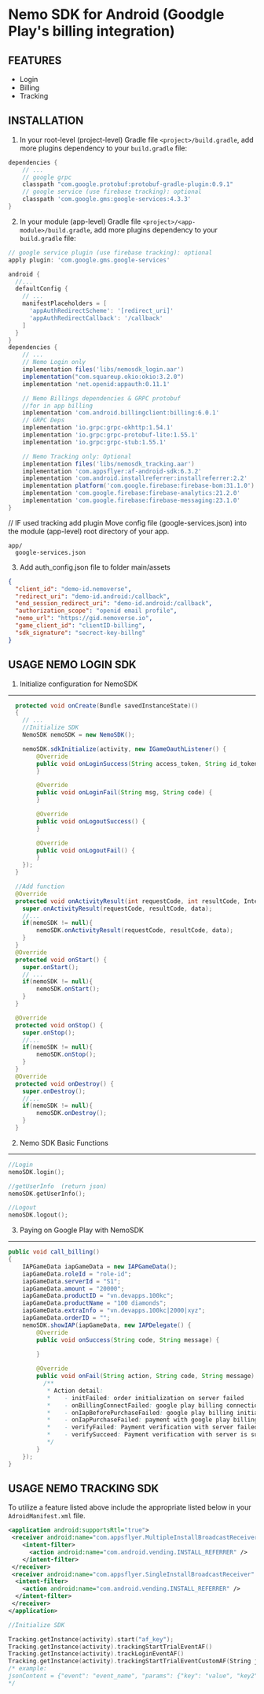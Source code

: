 Nemo SDK for Android (Goodgle Play's billing integration)
========================

FEATURES
--------
* Login
* Billing
* Tracking

INSTALLATION
------------

1. In your root-level (project-level) Gradle file `<project>/build.gradle`, add more plugins dependency to your `build.gradle` file:

```gradle
dependencies {
    // ...
    // google grpc
    classpath "com.google.protobuf:protobuf-gradle-plugin:0.9.1"
    // google service (use firebase tracking): optional
    classpath 'com.google.gms:google-services:4.3.3'
}
```	
2. In your module (app-level) Gradle file `<project>/<app-module>/build.gradle`, add more plugins dependency to your `build.gradle` file:

```gradle
// google service plugin (use firebase tracking): optional
apply plugin: 'com.google.gms.google-services'

android {
  //...
  defaultConfig {
    // ...
    manifestPlaceholders = [
      'appAuthRedirectScheme': '[redirect_uri]'
      'appAuthRedirectCallback': '/callback'
    ]
  }
}
dependencies {
    // ...
    // Nemo Login only
    implementation files('libs/nemosdk_login.aar')
    implementation("com.squareup.okio:okio:3.2.0")
    implementation 'net.openid:appauth:0.11.1'

    // Nemo Billings dependencies & GRPC protobuf
    //for in app billing
    implementation 'com.android.billingclient:billing:6.0.1'
    // GRPC Deps
    implementation 'io.grpc:grpc-okhttp:1.54.1'
    implementation 'io.grpc:grpc-protobuf-lite:1.55.1'
    implementation 'io.grpc:grpc-stub:1.55.1'

    // Nemo Tracking only: Optional
    implementation files('libs/nemosdk_tracking.aar')
    implementation 'com.appsflyer:af-android-sdk:6.3.2'
    implementation 'com.android.installreferrer:installreferrer:2.2'
    implementation platform('com.google.firebase:firebase-bom:31.1.0')
    implementation 'com.google.firebase:firebase-analytics:21.2.0'
    implementation 'com.google.firebase:firebase-messaging:23.1.0'
}
```	
// IF used tracking add plugin
Move config file (google-services.json) into the module (app-level) root directory of your app.
```
app/
  google-services.json
```

3. Add auth_config.json file to folder main/assets
```json
{
  "client_id": "demo-id.nemoverse",
  "redirect_uri": "demo-id.android:/callback",
  "end_session_redirect_uri": "demo-id.android:/callback",
  "authorization_scope": "openid email profile",
  "nemo_url": "https://gid.nemoverse.io",
  "game_client_id": "clientID-billing",
  "sdk_signature": "secrect-key-billng"
}
```


USAGE NEMO LOGIN SDK
--------------------
1. Initialize configuration for NemoSDK
---
```java
  protected void onCreate(Bundle savedInstanceState)()
  {
    // ...
    //Initialize SDK
    NemoSDK nemoSDK = new NemoSDK();

    nemoSDK.sdkInitialize(activity, new IGameOauthListener() {
        @Override
        public void onLoginSuccess(String access_token, String id_token) {
        }

        @Override
        public void onLoginFail(String msg, String code) {
        }

        @Override
        public void onLogoutSuccess() {
        }

        @Override
        public void onLogoutFail() {
        }
    });
  }

  //Add function
  @Override
  protected void onActivityResult(int requestCode, int resultCode, Intent data) {
    super.onActivityResult(requestCode, resultCode, data);
    //...
    if(nemoSDK != null){
        nemoSDK.onActivityResult(requestCode, resultCode, data);
    }
  }
  @Override
  protected void onStart() {
    super.onStart();
    // ...
    if(nemoSDK != null){
        nemoSDK.onStart();
    }
  }

  @Override
  protected void onStop() {
    super.onStop();
    //...
    if(nemoSDK != null){
        nemoSDK.onStop();
    }
  }
  @Override
  protected void onDestroy() {
    super.onDestroy();
    //...
    if(nemoSDK != null){
        nemoSDK.onDestroy();
    }
  }
```

2. Nemo SDK Basic Functions
---
```c++
//Login
nemoSDK.login();

//getUserInfo  (return json)
nemoSDK.getUserInfo();

//Logout
nemoSDK.logout();


```
3. Paying on Google Play with NemoSDK
---
```java
public void call_billing()
{
    IAPGameData iapGameData = new IAPGameData();
    iapGameData.roleId = "role-id";
    iapGameData.serverId = "S1";
    iapGameData.amount = "20000";
    iapGameData.productID = "vn.devapps.100kc";
    iapGameData.productName = "100 diamonds";
    iapGameData.extraInfo = "vn.devapps.100kc|2000|xyz";
    iapGameData.orderID = "";
    nemoSDK.showIAP(iapGameData, new IAPDelegate() {
        @Override
        public void onSuccess(String code, String message) {
            
        }

        @Override
        public void onFail(String action, String code, String message) {
          /**
           * Action detail:
           *    - initFailed: order initialization on server failed
           *    - onBillingConnectFailed: google play billing connection failed
           *    - onIapBeforePurchaseFailed: google play billing initialization failed
           *    - onIapPurchaseFailed: payment with google play billing failed
           *    - verifyFailed: Payment verification with server failed
           *    - verifySucceed: Payment verification with server is successful, but can't send diamond
           */
        }
    });
}
```

USAGE NEMO TRACKING SDK
--------------------
To utilize a feature listed above include the appropriate listed below in your `AdroidManifest.xml` file.
```xml
<application android:supportsRtl="true">
 <receiver android:name="com.appsflyer.MultipleInstallBroadcastReceiver" android:exported="true" >
    <intent-filter>
      <action android:name="com.android.vending.INSTALL_REFERRER" />
    </intent-filter>
 </receiver>
 <receiver android:name="com.appsflyer.SingleInstallBroadcastReceiver" android:exported="true" >
  <intent-filter>
	<action android:name="com.android.vending.INSTALL_REFERRER" />
  </intent-filter>
 </receiver>
</application>
```

```c++
//Initialize SDK 

Tracking.getInstance(activity).start("af_key");
Tracking.getInstance(activity).trackingStartTrialEventAF()
Tracking.getInstance(activity).trackLoginEventAF()
Tracking.getInstance(activity).trackingStartTrialEventCustomAF(String jsonContent) 
/* example: 
jsonContent = {"event": "event_name", "params": {"key": "value", "key2": "value2"} }
*/
```
